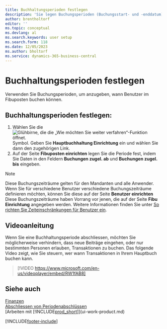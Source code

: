 ```yaml
---
title: Buchhaltungsperioden festlegen
description: 'Sie legen Buchungsperioden (Buchungsstart- und -enddatum) fest, um zu bestimmen, wann Benutzer im Hauptbuch buchen können.'
author: brentholtorf
editor: ''
ms.topic: conceptual
ms.devlang: al
ms.search.keywords: user setup
ms.search.form: 118
ms.date: 12/05/2023
ms.author: bholtorf
ms.service: dynamics-365-business-central
---
```

# <a name="specify-posting-periods"></a>Buchhaltungsperioden festlegen

Verwenden Sie Buchungsperioden, um anzugeben, wann Benutzer im Fibuposten buchen können.  

## <a name="to-specify-posting-periods"></a>Buchhaltungsperioden festlegen:

1. Wählen Sie die ![Glühbirne, die die „Wie möchten Sie weiter verfahren“-Funktion öffnet.](media/ui-search/search_small.png "Wie möchten Sie weiter verfahren?") Symbol. Geben Sie **Hauptbuchhaltung Einrichtung** ein und wählen Sie dann den zugehörigen Link.  
2. Auf der Seite **Fibuposten einrichten** legen Sie die Periode fest, indem Sie Daten in den Feldern **Buchungen zugel. ab** und **Buchungen zugel. bis** eingeben.  

> [!NOTE]  
> Diese Buchungszeiträume gelten für den Mandanten und alle Anwender. Wenn Sie für verschiedene Benutzer verschiedene Buchungszeiträume definieren möchten, können Sie diese auf der Seite **Benutzer einrichten** Diese Buchungszeiträume haben Vorrang vor jenen, die auf der Seite **Fibu Einrichtung** angegeben werden. Weitere Informationen finden Sie unter [So richten Sie Zeiteinschränkungen für Benutzer ein](ui-define-granular-permissions.md#to-set-up-time-constraints-for-users).

## <a name="video-guidance"></a>Videoanleitung

Wenn Sie eine Buchhaltungsperiode abschliessen, möchten Sie möglicherweise verhindern, dass neue Beiträge eingehen, oder nur bestimmten Personen erlauben, Transaktionen zu buchen. Das folgende Video zeigt, wie Sie steuern, wer wann Transaktionen in Ihrem Hauptbuch buchen kann.

> [!VIDEO https://www.microsoft.com/en-us/videoplayer/embed/RW1fAB8]

## <a name="see-also"></a>Siehe auch

[Finanzen](finance.md)  
[Abschliessen von Periodenabschlüssen](year-how-complete-period-end-processes.md)  
[Arbeiten mit [!INCLUDE[prod_short](includes/prod_short.md)]](ui-work-product.md)


[!INCLUDE[footer-include](includes/footer-banner.md)]
